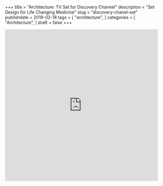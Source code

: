 +++
title = "Architecture: TV Set for Discovery Channel"
description = "Set Design for Life Changing Medicine"
slug = "discovery-chanel-set"
publishdate = 2019-02-18
tags = [
    "architecture",
]
categories = [
    "Architecture",
]
draft = false
+++

<iframe src="https://e.issuu.com/anonymous-embed.html?u=guitalarico&d=life_changing_medicine_set_pages_1e" style="border:none;width:100%;height:500px;" allowfullscreen></iframe>
